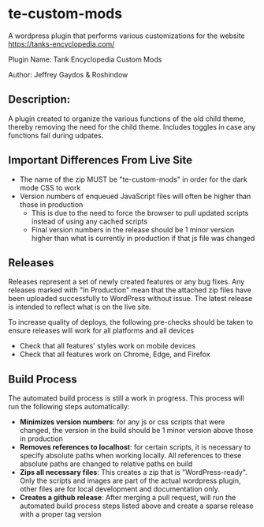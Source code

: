 # te-custom-mods

A wordpress plugin that performs various customizations for the website https://tanks-encyclopedia.com/

Plugin Name: Tank Encyclopedia Custom Mods

Author: Jeffrey Gaydos & Roshindow

## Description:
A plugin created to organize the various functions of the old child theme, thereby removing the need for the child theme. Includes toggles in case any functions fail during udpates.

## Important Differences From Live Site
- The name of the zip MUST be "te-custom-mods" in order for the dark mode CSS to work
- Version numbers of enqueued JavaScript files will often be higher than those in production
  - This is due to the need to force the browser to pull updated scripts instead of using any cached scripts
  - Final version numbers in the release should be 1 minor version higher than what is currently in production if that js file was changed

## Releases
Releases represent a set of newly created features or any bug fixes. Any releases marked with "In Production" mean that the attached zip files have been uploaded successfully to WordPress without issue. The latest release is intended to reflect what is on the live site.

To increase quality of deploys, the following pre-checks should be taken to ensure releases will work for all platforms and all devices
- Check that all features' styles work on mobile devices
- Check that all features work on Chrome, Edge, and Firefox

## Build Process
The automated build process is still a work in progress. This process will run the following steps automatically:
- **Minimizes version numbers**: for any js or css scripts that were changed, the version in the build should be 1 minor version above those in production
- **Removes references to localhost**: for certain scripts, it is necessary to specify absolute paths when working locally. All references to these absolute paths are changed to relative paths on build
- **Zips all necessary files**: This creates a zip that is "WordPress-ready". Only the scripts and images are part of the actual wordpress plugin, other files are for local development and documentation only.
- **Creates a github release**: After merging a pull request, will run the automated build process steps listed above and create a sparse release with a proper tag version